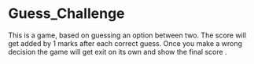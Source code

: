 # Guess_Challenge
This is a game, based on guessing an option between two.
The score will get added by 1 marks after each correct guess.
Once you make a wrong decision the game will get exit on its own and show the final score .
